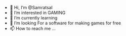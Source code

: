 - 👋 Hi, I’m @Samratsal
- 👀 I’m interested in GAMING
- 🌱 I’m currently learning 
- 💞️ I’m looking For a software for making games for free
- 📫 How to reach me ...

<!---
Samratsal/Samratsal is a ✨ special ✨ repository because its `README.md` (this file) appears on your GitHub profile.
You can click the Preview link to take a look at your changes.
--->
